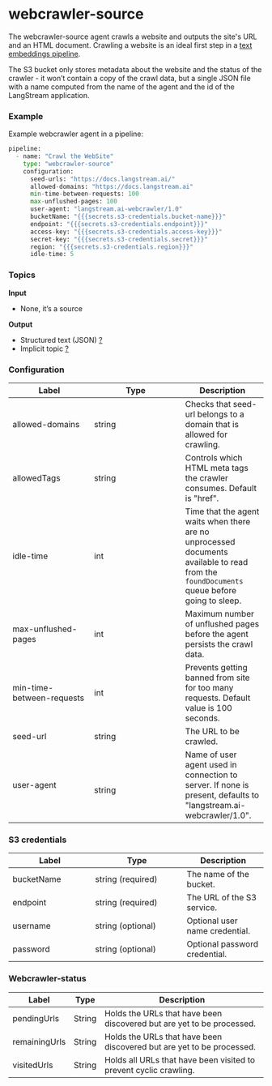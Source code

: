 # webcrawler-source

The webcrawler-source agent crawls a website and outputs the site's URL and an HTML document. Crawling a website is an ideal first step in a [text embeddings pipeline](https://github.com/LangStream/langstream/tree/main/examples/applications/webcrawler-source).

The S3 bucket only stores metadata about the website and the status of the crawler -  it won’t contain a copy of the crawl data, but a single JSON file with a name computed from the name of the agent and the id of the LangStream application.

### Example

Example webcrawler agent in a pipeline:

```python
pipeline:
  - name: "Crawl the WebSite"
    type: "webcrawler-source"
    configuration:
      seed-urls: "https://docs.langstream.ai/"
      allowed-domains: "https://docs.langstream.ai"
      min-time-between-requests: 100
      max-unflushed-pages: 100
      user-agent: "langstream.ai-webcrawler/1.0"
      bucketName: "{{{secrets.s3-credentials.bucket-name}}}"
      endpoint: "{{{secrets.s3-credentials.endpoint}}}"
      access-key: "{{{secrets.s3-credentials.access-key}}}"
      secret-key: "{{{secrets.s3-credentials.secret}}}"
      region: "{{{secrets.s3-credentials.region}}}"
      idle-time: 5
```

### Topics

**Input**

* None, it’s a source

**Output**

* Structured text (JSON) [?](../agent-messaging.md)
* Implicit topic [?](../agent-messaging.md#implicit-input-and-output-topics)

### **Configuration**

<table><thead><tr><th width="145.33333333333331">Label</th><th width="164">Type</th><th>Description</th></tr></thead><tbody><tr><td>allowed-domains</td><td>string</td><td>Checks that seed-url belongs to a domain that is allowed for crawling.</td></tr><tr><td><p></p><p>allowedTags</p></td><td>string</td><td>Controls which HTML meta tags the crawler consumes. Default is "href".</td></tr><tr><td>idle-time</td><td>int</td><td>Time that the agent waits when there are no unprocessed documents available to read from the <code>foundDocuments</code> queue before going to sleep.</td></tr><tr><td>max-unflushed-pages</td><td>int</td><td>Maximum number of unflushed pages before the agent persists the crawl data.</td></tr><tr><td>min-time-between-requests</td><td>int</td><td>Prevents getting banned from site for too many requests. Default value is 100 seconds.</td></tr><tr><td>seed-url</td><td>string</td><td>The URL to be crawled.</td></tr><tr><td>user-agent</td><td><br>string</td><td>Name of user agent used in connection to server. If none is present, defaults to "langstream.ai-webcrawler/1.0".</td></tr></tbody></table>

### S3 credentials

<table><thead><tr><th width="147.33333333333331">Label</th><th width="165">Type</th><th>Description</th></tr></thead><tbody><tr><td>bucketName</td><td>string (required)</td><td>The name of the bucket.</td></tr><tr><td>endpoint</td><td>string (required)</td><td>The URL of the S3 service.</td></tr><tr><td>username</td><td>string (optional)</td><td>Optional user name credential.</td></tr><tr><td>password</td><td>string (optional)</td><td>Optional password credential.</td></tr></tbody></table>

### Webcrawler-status

| Label         | Type   | Description                                                           |
| ------------- | ------ | --------------------------------------------------------------------- |
| pendingUrls   | String | Holds the URLs that have been discovered but are yet to be processed. |
| remainingUrls | String | Holds the URLs that have been discovered but are yet to be processed. |
| visitedUrls   | String | Holds all URLs that have been visited to prevent cyclic crawling.     |
